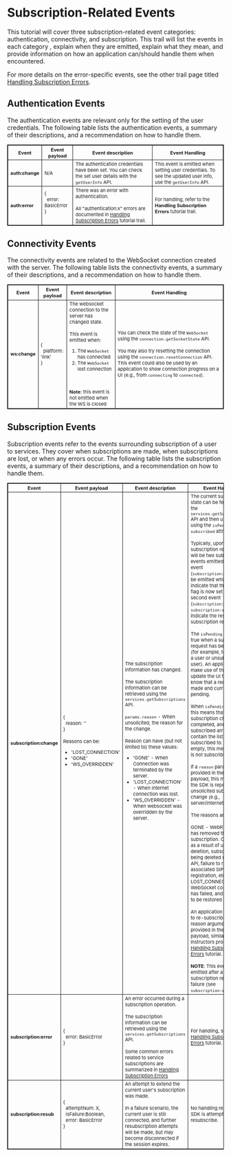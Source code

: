 [COPYRIGHT © 2024 RIBBON COMMUNICATIONS OPERATING COMPANY, INC. ALL RIGHTS RESERVED]: #

<style scoped>
  table, td, th {
    font-size: 11px;
    border: 1px solid;
  }
</style>

# Subscription-Related Events

This tutorial will cover three subscription-related event categories: authentication, connectivity, and subscription.  This trail will list the events in each category , explain when they are emitted, explain what they mean, and provide information on how an application can/should handle them when encountered.

For more details on the error-specific events, see the other trail page titled [Handling Subscription Errors](Handling%20Subscription%20Errors).

## Authentication Events

The authentication events are relevant only for the setting of the user credentials. The following table lists the authentication events, a summary of their descriptions, and a recommendation on how to handle them.

| <b>Event</b>|<b>Event payload<b>|<b>Event description</b>|<b>Event Handling</b>|
| --------- | ---------- | ------------- | --------- |
|<b>auth:change</b>|N/A| The authentication credentials have been set. You can check the set user details with the `getUserInfo` API.|This event is emitted when setting user credentials. To see the updated user info, use the `getUserInfo` API.|
|<b>auth:error</b>|{<br>&nbsp;&nbsp;error: BasicError<br>}<br><br>|There was an error with authentication.<br><br>All "authentication:x" errors are documented in [Handling Subscription Errors](Handling%20Subscription%20Errors) tutorial trail.|For handling, refer to the <b>Handling Subscription Errors</b> tutorial trail.|

## Connectivity Events

The connectivity events are related to the WebSocket connection created with the server. The following table lists the connectivity events, a summary of their descriptions, and a recommendation on how to handle them.

| <b>Event</b>|<b>Event payload<b>|<b>Event description</b>|<b>Event Handling</b>|
| --------- | ---------- | ------------- | --------- |
|<b>ws:change</b>|{<br>&nbsp;&nbsp;platform: 'link'<br>}|The websocket connection to the server has changed state.<br><br>This event is emitted when:<ol><li>The `WebSocket` has connected</li><li>The `WebSocket` lost connection</li></ol><br><br><b>Note</b>: this event is not emitted when the WS is closed|You can check the state of the `WebSocket` using the `connection.getSocketState` API.<br><br>You may also try resetting the connection using the `connection.resetConnection` API. This event could also be used by an application to show connection progress on a UI (e.g., from `connecting` to `connected`).|

## Subscription Events

Subscription events refer to the events surrounding subscription of a user to services. They cover when subscriptions are made, when subscriptions are lost, or when any errors occur. The following table lists the subscription events, a summary of their descriptions, and a recommendation on how to handle them.

| <b>Event</b>|<b>Event payload<b>|<b>Event description</b>|<b>Event Handling</b>|
| --------- | ---------- | ------------- | --------- |
|<b>subscription:change</b>|{<br>&nbsp;&nbsp;reason: ''<br>}<br><br>Reasons can be:<br><ul><li>'LOST_CONNECTION'</li><li>'GONE'</li><li>'WS_OVERRIDDEN'</li></ul>|The subscription information has changed.<br><br>The subscription information can be retrieved using the `services.getSubscriptions` API.<br><br>`params.reason` - When unsolicited, the reason for the change.<br><br>Reason can have (but not limited to) these values:<br><ul><li>'GONE' - When Connection was terminated by the server.</li><li>'LOST_CONNECTION' - When internet connection was lost.</li><li>'WS_OVERRIDDEN' - When websocket was overridden by the server.</li></ul>|The current subscription state can be fetched using the `services.getSubscriptions` API and then understood using the `isPending` and `subscribed` attributes.<br><br>Typically, upon making a subscription request there will be two subscription events emitted. The first event (`subscription:change`) will be emitted which is to indicate that the `isPending` flag is now set to true. The second event (`subscription:change` or `subscription:error`) will indicate the result of the subscription request.<br><br>The `isPending` flag is set to true when a subscription request has been made (for example, to subscribe a user or unsubscribe a user). An application can make use of this event to update the UI to let users know that a request is made and currently pending.<br><br>When `isPending` is false, this means that the subscription change has completed, and the subscribed array will contain the list of services subscribed to. If the list is empty, this means the user is not subscribed.<br><br>If a `reason` parameter is provided in the event's payload, this means that the SDK is reporting an unsolicited subscription change (e.g., server/internet issues).<br><br>The reasons are:<br><br>GONE - WebRTC Gateway has removed the subscription. Could occur as a result of user account deletion, subscription being deleted using REST API, failure to refresh associated SIP registration, etc.<br>LOST_CONNECTION - The WebSocket connection has failed, and was unable to be restored by the SDK.<br><br>An application can attempt to re-subscribe a user if a reason argument is provided in the event payload, similarly to instructors provided in the [Handling Subscription Errors](Handling%20Subscription%20Errors) tutorial.<br><br><b>NOTE</b>: This event is not emitted after a subscription request failure (see `subscription:error` event).|
|<b>subscription:error</b>|{<br>&nbsp;&nbsp;error: BasicError<br>}|An error occurred during a subscription operation.<br><br>The subscription information can be retrieved using the `services.getSubscriptions` API.<br><br>Some common errors related to service subscriptions are summarized in [Handling Subscription Errors](Handling%20Subscription%20Errors)|For handling, see the [Handling Subscription Errors](Handling%20Subscription%20Errors) tutorial.|
|<b>subscription:resub</b>|{<br>&nbsp;&nbsp;attemptNum: X,<br>&nbsp;&nbsp;isFailure:Boolean,<br>&nbsp;&nbsp;error: BasicError<br>}|An attempt to extend the current user's subscription was made.<br><br>In a failure scenario, the current user is still connected, and further resubscription attempts will be made, but may become disconnected if the session expires.|No handling required, the SDK is attempting to resubscribe.|

[COPYRIGHT © 2024 RIBBON COMMUNICATIONS OPERATING COMPANY, INC. ALL RIGHTS RESERVED]: #

